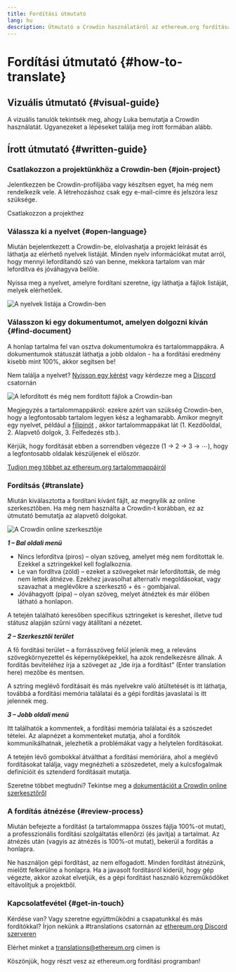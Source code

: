 ```yaml
---
title: Fordítási útmutató
lang: hu
description: Útmutató a Crowdin használatáról az ethereum.org fordítása kapcsán
---
```


# Fordítási útmutató {#how-to-translate}

## Vizuális útmutató {#visual-guide}

A vizuális tanulók tekintsék meg, ahogy Luka bemutatja a Crowdin használatát. Ugyanezeket a lépéseket találja meg írott formában alább.

<YouTube id="Ii7bYhanLs4" />

## Írott útmutató {#written-guide}

### Csatlakozzon a projektünkhöz a Crowdin-ben {#join-project}

Jelentkezzen be Crowdin-profiljába vagy készítsen egyet, ha még nem rendelkezik vele. A létrehozáshoz csak egy e-mail-címre és jelszóra lesz szüksége.

<ButtonLink to="https://crowdin.com/project/ethereum-org/">
  Csatlakozzon a projekthez
</ButtonLink>

### Válassza ki a nyelvet {#open-language}

Miután bejelentkezett a Crowdin-be, elolvashatja a projekt leírását és láthatja az elérhető nyelvek listáját. Minden nyelv információkat mutat arról, hogy mennyi lefordítandó szó van benne, mekkora tartalom van már lefordítva és jóváhagyva belőle.

Nyissa meg a nyelvet, amelyre fordítani szeretne, így láthatja a fájlok listáját, melyek elérhetőek.

![A nyelvek listája a Crowdin-ben](./list-of-languages.png)

### Válasszon ki egy dokumentumot, amelyen dolgozni kíván {#find-document}

A honlap tartalma fel van osztva dokumentumokra és tartalommappákra. A dokumentumok státuszát láthatja a jobb oldalon - ha a fordítási eredmény kisebb mint 100%, akkor segítsen be!

Nem találja a nyelvet? [Nyisson egy kérést](https://github.com/ethereum/ethereum-org-website/issues/new/choose) vagy kérdezze meg a [Discord](/discord/) csatornán

![A lefordított és még nem fordított fájlok a Crowdin-ban](./crowdin-files.png)

Megjegyzés a tartalommappákról: ezekre azért van szükség Crowdin-ben, hogy a legfontosabb tartalom legyen kész a leghamarabb. Amikor megnyit egy nyelvet, például a [filipinót](https://crowdin.com/project/ethereum-org/fil#) , akkor tartalommappákat lát (1. Kezdőoldal, 2. Alapvető dolgok, 3. Felfedezés stb.).

Kérjük, hogy fordítását ebben a sorrendben végezze (1 → 2 → 3 → ⋯), hogy a legfontosabb oldalak készüljenek el először.

[Tudjon meg többet az ethereum.org tartalommappáiról](/contributing/translation-program/content-buckets/)

### Fordítsás {#translate}

Miután kiválasztotta a fordítani kívánt fájlt, az megnyílik az online szerkesztőben. Ha még nem használta a Crowdin-t korábban, ez az útmutató bemutatja az alapvető dolgokat.

![A Crowdin online szerkesztője](./online-editor.png)

**_1 – Bal oldali menü_**

- Nincs lefordítva (piros) – olyan szöveg, amelyet még nem fordítottak le. Ezekkel a sztringekkel kell foglalkoznia.
- Le van fordítva (zöld) – ezeket a szövegeket már lefordították, de még nem lettek átnézve. Ezekhez javasolhat alternatív megoldásokat, vagy szavazhat a meglévőkre a szerkesztő + és - gombjaival.
- Jóváhagyott (pipa) – olyan szöveg, melyet átnéztek és már élőben látható a honlapon.

A tetején található keresőben specifikus sztringeket is kereshet, illetve tud státusz alapján szűrni vagy átállítani a nézetet.

**_2 – Szerkesztői terület_**

A fő fordítási terület – a forrásszöveg felül jelenik meg, a releváns szövegkörnyezettel és képernyőképekkel, ha azok rendelkezésre állnak. A fordítás beviteléhez írja a szöveget az „Ide írja a fordítást” (Enter translation here) mezőbe és mentsen.

A sztring meglévő fordításait és más nyelvekre való átültetését is itt láthatja, továbbá a fordítási memória találatai és a gépi fordítás javaslatai is itt jelennek meg.

**_3 – Jobb oldali menü_**

Itt találhatók a kommentek, a fordítási memória találatai és a szószedet tételei. Az alapnézet a kommenteket mutatja, ahol a fordítók kommunikálhatnak, jelezhetik a problémákat vagy a helytelen fordításokat.

A tetején lévő gombokkal átválthat a fordítási memóriára, ahol a meglévő fordításokat találja, vagy megnézheti a szószedetet, mely a kulcsfogalmak definícióit és sztenderd fordításait mutatja.

Szeretne többet megtudni? Tekintse meg a [dokumentációt a Crowdin online szerkesztőről](https://support.crowdin.com/online-editor/)

### A fordítás átnézése {#review-process}

Miután befejezte a fordítást (a tartalommappa összes fájlja 100%-ot mutat), a professzionális fordítási szolgáltatás ellenőrzi (és javítja) a tartalmat. Az átnézés után (vagyis az átnézés is 100%-ot mutat), bekerül a fordítás a honlapra.

<InfoBanner shouldCenter emoji=":warning:">
  Ne használjon gépi fordítást, az nem elfogadott. Minden fordítást átnézünk, mielőtt felkerülne a honlapra. Ha a javasolt fordításról kiderül, hogy gép végezte, akkor azokat elvetjük, és a gépi fordítást használó közreműködőket eltávolítjuk a projektből.
</InfoBanner>

### Kapcsolatfevétel {#get-in-touch}

Kérdése van? Vagy szeretne együttműködni a csapatunkkal és más fordítókkal? Írjon nekünk a #translations csatornán az [ethereum.org Discord szerveren](/discord/)

Elérhet minket a translations@ethereum.org címen is

Köszönjük, hogy részt vesz az ethereum.org fordítási programban!
